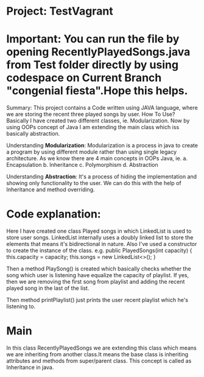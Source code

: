 # Project: TestVagrant

# Important: You can run the file by opening RecentlyPlayedSongs.java from Test folder directly by using codespace on Current Branch "congenial fiesta".Hope this helps.
Summary: 
This project contains a Code written using JAVA language, where we are storing the recent three played songs by user. How To Use? Basically I have created two different classes, ie. Modularization. Now by using OOPs concept of Java I am extending the main class which iss basically abstraction.

Understanding **Modularization**: Modularization is a process in java to create a program by using different module rather than using single legacy architecture. As we know there are 4 main concepts in OOPs Java, ie. a. Encapsulation b. Inheritance c. Polymorphism d. Abstraction

Understanding **Abstraction**: It's a process of hiding the implementation and showing only functionality to the user. We can do this with the help of Inheritance and method overriding.

# Code explanation:
Here I have created one class Played songs in which LinkedList is used to store user songs. LinkedList internally uses a doubly linked list to store the elements that means it's bidirectional in nature. Also I've used a constructor to create the instance of the class. e.g. public PlayedSongs(int capacity) { this.capacity = capacity; this.songs = new LinkedList<>(); }

Then a method PlaySong() is created which basically checks whether the song which user is listening have equalize the capacity of playlist. If yes, then we are removing the first song from playlist and adding the recent played song in the last of the list.

Then method printPlaylist() just prints the user recent playlist which he's listening to.

# Main
In this class RecentlyPlayedSongs we are extending this class which means we are inheriting from another class.It means the base class is inheriting attributes and methods from super/parent class. This concept is called as Inheritance in java.
